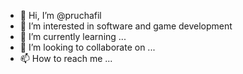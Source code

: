 - 👋 Hi, I’m @pruchafil
- 👀 I’m interested in software and game development
- 🌱 I’m currently learning ...
- 💞️ I’m looking to collaborate on ...
- 📫 How to reach me ...

<!---
pruchafil/pruchafil is a ✨ special ✨ repository because its `README.md` (this file) appears on your GitHub profile.
You can click the Preview link to take a look at your changes.
--->
